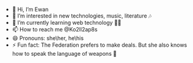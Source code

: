 - 👋 Hi, I’m Ewan
- 👀 I’m interested in new technologies, music, literature 🎶
- 🌱 I’m currently learning web technology 👨‍💻
- 📫 How to reach me @Ko2ll2ap8s
- 😄 Pronouns: she\her, he\his
- ⚡ Fun fact: The Federation prefers to make deals. But she also knows how to speak the language of weapons 💸

<!---
ewanbernatsky/ewanbernatsky is a ✨ special ✨ repository because its `README.md` (this file) appears on your GitHub profile.
You can click the Preview link to take a look at your changes.
--->
